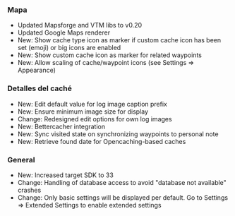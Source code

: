### Mapa
- Updated Mapsforge and VTM libs to v0.20
- Updated Google Maps renderer
- New: Show cache type icon as marker if custom cache icon has been set (emoji) or big icons are enabled
- New: Show custom cache icon as marker for related waypoints
- New: Allow scaling of cache/waypoint icons (see Settings => Appearance)

### Detalles del caché
- New: Edit default value for log image caption prefix
- New: Ensure minimum image size for display
- Change: Redesigned edit options for own log images
- New: Bettercacher integration
- New: Sync visited state on synchronizing waypoints to personal note
- New: Retrieve found date for Opencaching-based caches

### General
- New: Increased target SDK to 33
- Change: Handling of database access to avoid "database not available" crashes
- Change: Only basic settings will be displayed per default. Go to Settings => Extended Settings to enable extended settings
